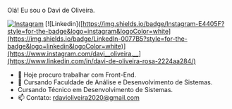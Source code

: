 Olá! Eu sou o Davi de Oliveira.

[![Instagram](https://img.shields.io/badge/Instagram-E4405F?style=for-the-badge&logo=instagram&logoColor=white)](https://www.instagram.com/davi__oliveira.__/)
[![Linkedin]([https://img.shields.io/badge/Instagram-E4405F?style=for-the-badge&logo=instagram&logoColor=white](https://img.shields.io/badge/LinkedIn-0077B5?style=for-the-badge&logo=linkedin&logoColor=white)](https://www.instagram.com/davi__oliveira.__](https://www.linkedin.com/in/davi-de-oliveira-rosa-2224aa284/)

- 🔭 Hoje procuro trabalhar com Front-End.
- 🌱 Cursando Faculdade de Análise e Desenvolvimento de Sistemas.
- Cursando Técnico em Desenvolvimento de  Sistemas.
- 📫 Contato: rdavioliveira2020@gmail.com 

